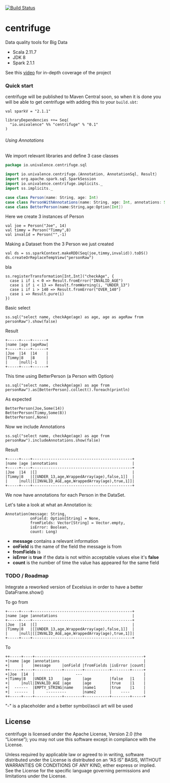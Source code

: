 [![Build Status](https://travis-ci.org/UNIVALENCE/centrifuge.png?branch=master)](https://travis-ci.org/UNIVALENCE/centrifuge)
# centrifuge
Data quality tools for Big Data

* Scala 2.11.7
* JDK 8
* Spark 2.1.1

See this [video](https://www.youtube.com/watch?v=t24sUF2zWLY) for in-depth coverage of the project

### Quick start
centrifuge will be published to Maven Central soon, so when it is done you will be able to get centrifuge with adding this to your `build.sbt`:
    
    val sparkV = "2.1.1"
    
    libraryDependencies ++= Seq(
      "io.univalence" %% "centrifuge" % "0.1"
    )
    
###### Using Annotations
We import relevant libraries and define 3 case classes

```scala
package io.univalence.centrifuge.sql

import io.univalence.centrifuge.{Annotation, AnnotationSql, Result}
import org.apache.spark.sql.SparkSession
import io.univalence.centrifuge.implicits._
import ss.implicits._

case class Person(name: String, age: Int)
case class PersonWithAnnotations(name: String, age: Int, annotations: Seq[Annotation])
case class BetterPerson(name:String,age:Option[Int])
```

Here we create 3 instances of Person

    val joe = Person("Joe", 14)
    val timmy = Person("Timmy",8)
    val invalid = Person("",-1)    

Making a Dataset from the 3 Person we just created

    val ds = ss.sparkContext.makeRDD(Seq(joe,timmy,invalid)).toDS()
    ds.createOrReplaceTempView("personRaw")
    
bla
    
    ss.registerTransformation[Int,Int]("checkAge", {
      case i if i < 0 => Result.fromError("INVALID_AGE")
      case i if i < 13 => Result.fromWarning(i, "UNDER_13")
      case i if i > 140 => Result.fromError("OVER_140")
      case i => Result.pure(i)
    })
  
Basic select
    
    ss.sql("select name, checkAge(age) as age, age as ageRaw from personRaw").show(false)

Result

    +-----+----+------+
    |name |age |ageRaw|
    +-----+----+------+
    |Joe  |14  |14    |
    |Timmy|8   |8     |
    |     |null|-1    |
    +-----+----+------+ 

This time using BetterPerson (a Person with Option)

    ss.sql("select name, checkAge(age) as age from personRaw").as[BetterPerson].collect().foreach(println)
    
As expected
    
    BetterPerson(Joe,Some(14))
    BetterPerson(Timmy,Some(8))
    BetterPerson(,None)
    
Now we include Annotations

    ss.sql("select name, checkAge(age) as age from personRaw").includeAnnotations.show(false)
    
Result

    +-----+----+--------------------------------------------+
    |name |age |annotations                                 |
    +-----+----+--------------------------------------------+
    |Joe  |14  |[]                                          |
    |Timmy|8   |[[UNDER_13,age,WrappedArray(age),false,1]]  |
    |     |null|[[INVALID_AGE,age,WrappedArray(age),true,1]]|
    +-----+----+--------------------------------------------+

We now have annotations for each Person in the DataSet.

Let's take a look at what an Annotation is:

    Annotation(message: String,
               onField: Option[String] = None,
               fromFields: Vector[String] = Vector.empty,
               isError: Boolean,
               count: Long)
* **message** contains a relevant information
* **onField** is the name of the field the message is from
* **fromFields** is
* **isError** is **true** if the data is not within acceptable values else it's **false**
* **count** is the number of time the value has appeared for the same field

### TODO / Roadmap
Integrate a reworked version of Excelsius in order to have a better DataFrame.show()

To go from 

    +-----+----+--------------------------------------------+
    |name |age |annotations                                 |
    +-----+----+--------------------------------------------+
    |Joe  |14  |[]                                          |
    |Timmy|8   |[[UNDER_13,age,WrappedArray(age),false,1]]  |
    |     |null|[[INVALID_AGE,age,WrappedArray(age),true,1]]|
    +-----+----+--------------------------------------------+

To

    ++-----+----+------------------------------------------------+
    +|name |age |annotations                                     |
    +|     |    |message     |onField |fromFields |isError |count|
    ++-----+----+------------+--------+-----------+--------+-----+
    +|Joe  |14  |                  ---                           |
    +|Timmy|8   |UNDER_13    |age     |age        |false   |1    |
    +|     |null|INVALID_AGE |age     |age        |true    |1    |
    +|  ------  |EMPTY_STRING|name    |name1      |true    |1    |
    +|  ------  |     ---------       |name2      |    ----      |
    ++-----+----+------------+--------+-----------+--------+-----+

"-" is a placeholder and a better symbol/ascii art will be used
## License
centrifuge is licensed under the Apache License, Version 2.0 (the “License”); you may not use this software except in compliance with the License.

Unless required by applicable law or agreed to in writing, software distributed under the License is distributed on an “AS IS” BASIS, WITHOUT WARRANTIES OR CONDITIONS OF ANY KIND, either express or implied. See the License for the specific language governing permissions and limitations under the License.
